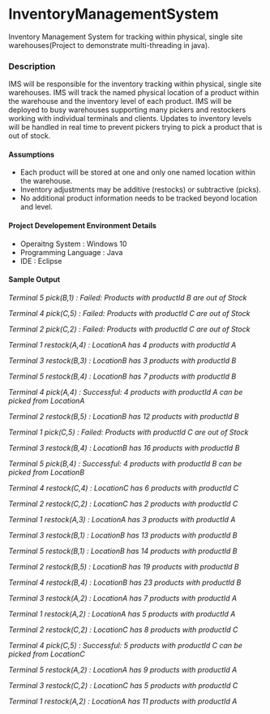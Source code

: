 # InventoryManagementSystem
Inventory Management System for tracking within physical, single site warehouses(Project to demonstrate multi-threading in java).

<h3>Description</h3>
IMS will be responsible for the inventory tracking within physical, single site warehouses. IMS will track the named physical location of a product within the warehouse and the inventory level of each product. IMS will be deployed to busy warehouses supporting many pickers and restockers working with individual terminals and clients. Updates to inventory levels will be handled in real time to prevent pickers trying to pick a product that is out of stock.

<h4>Assumptions</h4>
<ul>
  <li>Each product will be stored at one and only one named location within the warehouse.</li>
  <li>Inventory adjustments may be additive (restocks) or subtractive (picks).</li>
  <li>No additional product information needs to be tracked beyond location and level.</li>
</ul>

<h4>Project Developement Environment Details</h4>
<ul>
  <li>Operaitng System : Windows 10</li>
  <li>Programming Language : Java</li>
  <li>IDE : Eclipse</li>
</ul>

<h4>Sample Output</h4>
<i>
Terminal 5 pick(B,1) :
Failed: Products with productId B are out of Stock

Terminal 4 pick(C,5) :
Failed: Products with productId C are out of Stock

Terminal 2 pick(C,2) :
Failed: Products with productId C are out of Stock

Terminal 1 restock(A,4) :
LocationA has 4 products with productId A

Terminal 3 restock(B,3) :
LocationB has 3 products with productId B

Terminal 5 restock(B,4) :
LocationB has 7 products with productId B

Terminal 4 pick(A,4) :
Successful: 4 products with productId A can be picked from LocationA

Terminal 2 restock(B,5) :
LocationB has 12 products with productId B

Terminal 1 pick(C,5) :
Failed: Products with productId C are out of Stock

Terminal 3 restock(B,4) :
LocationB has 16 products with productId B

Terminal 5 pick(B,4) :
Successful: 4 products with productId B can be picked from LocationB

Terminal 4 restock(C,4) :
LocationC has 6 products with productId C

Terminal 2 restock(C,2) :
LocationC has 2 products with productId C

Terminal 1 restock(A,3) :
LocationA has 3 products with productId A

Terminal 3 restock(B,1) :
LocationB has 13 products with productId B

Terminal 5 restock(B,1) :
LocationB has 14 products with productId B

Terminal 2 restock(B,5) :
LocationB has 19 products with productId B

Terminal 4 restock(B,4) :
LocationB has 23 products with productId B

Terminal 3 restock(A,2) :
LocationA has 7 products with productId A

Terminal 1 restock(A,2) :
LocationA has 5 products with productId A

Terminal 2 restock(C,2) :
LocationC has 8 products with productId C

Terminal 4 pick(C,5) :
Successful: 5 products with productId C can be picked from LocationC

Terminal 5 restock(A,2) :
LocationA has 9 products with productId A

Terminal 3 restock(C,2) :
LocationC has 5 products with productId C

Terminal 1 restock(A,2) :
LocationA has 11 products with productId A
</i>
